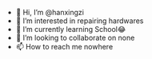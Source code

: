 - 👋 Hi, I’m @hanxingzi
- 👀 I’m interested in repairing hardwares
- 🌱 I’m currently learning School😂
- 💞️ I’m looking to collaborate on none
- 📫 How to reach me nowhere

<!---
hanxingzi/hanxingzi is a ✨ special ✨ repository because its `README.md` (this file) appears on your GitHub profile.
You can click the Preview link to take a look at your changes.
--->
